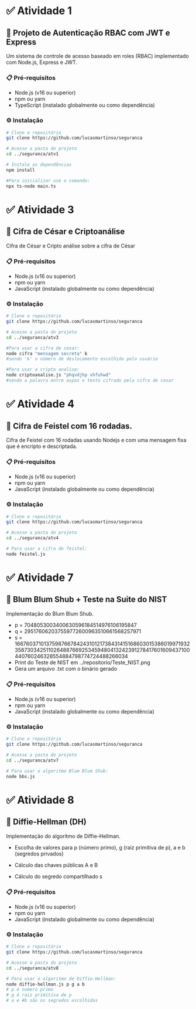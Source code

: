 # ✅​ Atividade 1

## 🚀 Projeto de Autenticação RBAC com JWT e Express

Um sistema de controle de acesso baseado em roles (RBAC) implementado com Node.js, Express e JWT.

### 📋 Pré-requisitos

- Node.js (v16 ou superior)
- npm ou yarn
- TypeScript (instalado globalmente ou como dependência)

### ⚙️ Instalação

```bash
# Clone o repositório
git clone https://github.com/lucasmartinso/seguranca
```
```bash
# Acesse a pasta do projeto
cd ../seguranca/atv1
```
```bash
# Instale as dependências
npm install
```

```bash
#Para inicializar use o comando:
npx ts-node main.ts
```


# ✅​ Atividade 3

## 🚀 Cifra de César e Criptoanálise

Cifra de César e Cripto análise sobre a cifra de César

### 📋 Pré-requisitos

- Node.js (v16 ou superior)
- npm ou yarn
- JavaScript (instalado globalmente ou como dependência)

### ⚙️ Instalação

```bash
# Clone o repositório
git clone https://github.com/lucasmartinso/seguranca
```
```bash
# Acesse a pasta do projeto
cd ../seguranca/atv3
```

```bash
#Para usar a cifra de cesar:
node cifra "mensagem secreta" k
#sendo 'k' o número de deslocamento escolhido pelo usuário
```

```bash
#Para usar a cripto analise:
node criptoanalise.js "phqvdjhp vhfuhwd"
#sendo a palavra entre aspas o texto cifrado pela cifra de cesar
```

# ✅​ Atividade 4

## 🚀 Cifra de Feistel com 16 rodadas.

Cifra de Feistel com 16 rodadas usando Nodejs e com uma mensagem fixa que é encripto e descriptada.

### 📋 Pré-requisitos

- Node.js (v16 ou superior)
- npm ou yarn
- JavaScript (instalado globalmente ou como dependência)

### ⚙️ Instalação

```bash
# Clone o repositório
git clone https://github.com/lucasmartinso/seguranca
```
```bash
# Acesse a pasta do projeto
cd ../seguranca/atv4
```

```bash
# Para usar a cifra de feistel:
node feistel.js
```

# ✅​ Atividade 7

## 🚀 Blum Blum Shub + Teste na Suite do NIST

Implementação do Blum Blum Shub. 

- p = 7048053003400630596184514976106195847
- q = 295176062037559772600963510661568257971
- s = 1667603710137598766784243101217384314151686030153860199719323587303425110264887669253459480413242391278417601609437100440760246328554884798774724488266034
- Print do Teste de NIST em ../repositorio/Teste_NIST.png
- Gera um arquivo .txt com o binário gerado

### 📋 Pré-requisitos

- Node.js (v16 ou superior)
- npm ou yarn
- JavaScript (instalado globalmente ou como dependência)

### ⚙️ Instalação

```bash
# Clone o repositório
git clone https://github.com/lucasmartinso/seguranca
```
```bash
# Acesse a pasta do projeto
cd ../seguranca/atv7
```

```bash
# Para usar o algoritmo Blum Blum Shub:
node bbs.js
```

# ✅​ Atividade 8

## 🚀 Diffie-Hellman (DH)

Implementação do algoritmo de Diffie-Hellman.

- Escolha de valores para p (número primo), g (raiz primitiva de p), a e b (segredos privados)

- Cálculo das chaves públicas A e B

- Cálculo do segredo compartilhado s

### 📋 Pré-requisitos

- Node.js (v16 ou superior)
- npm ou yarn
- JavaScript (instalado globalmente ou como dependência)

### ⚙️ Instalação

```bash
# Clone o repositório
git clone https://github.com/lucasmartinso/seguranca
```
```bash
# Acesse a pasta do projeto
cd ../seguranca/atv8
```

```bash
# Para usar o algoritmo de Diffie-Hellman:
node diffie-hellman.js p g a b
# p é numero primo
# g é raiz primitiva de p
# a e #b são os segredos escolhidos  
```
